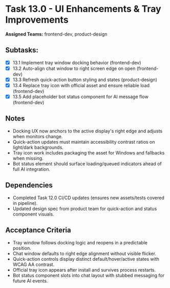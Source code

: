 # Task 13.0 - UI Enhancements & Tray Improvements

**Assigned Teams:** frontend-dev, product-design

## Subtasks:
- [x] 13.1 Implement tray window docking behavior (frontend-dev)
- [x] 13.2 Auto-align chat window to right screen edge on open (frontend-dev)
- [x] 13.3 Refresh quick-action button styling and states (product-design)
- [x] 13.4 Replace tray icon with official asset and ensure reliable load (frontend-dev)
- [x] 13.5 Add placeholder bot status component for AI message flow (frontend-dev)

## Notes
- Docking UX now anchors to the active display's right edge and adjusts when monitors change.
- Quick-action updates must maintain accessibility contrast ratios on light/dark backgrounds.
- Tray icon work includes packaging the asset for Windows and fallbacks when missing.
- Bot status element should surface loading/queued indicators ahead of full AI integration.

## Dependencies
- Completed Task 12.0 CI/CD updates (ensures new assets/tests covered in pipeline).
- Updated design spec from product team for quick-action and status component visuals.

## Acceptance Criteria
- Tray window follows docking logic and reopens in a predictable position.
- Chat window defaults to right edge alignment without visible flicker.
- Quick-action controls display distinct default/hover/active states with WCAG AA contrast.
- Official tray icon appears after install and survives process restarts.
- Bot status component slots into chat layout with stubbed messaging for future AI events.
